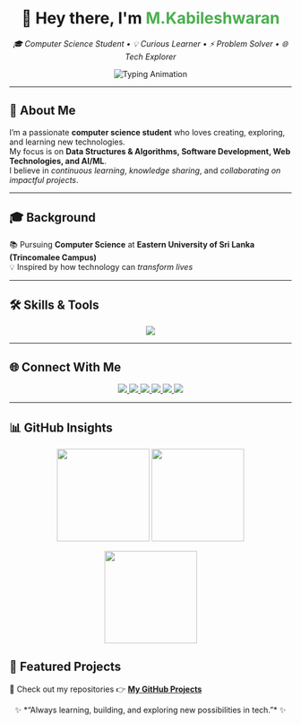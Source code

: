 <h1 align="center">👋 Hey there, I'm <span style="color:#4CAF50">M.Kabileshwaran</span></h1>

<p align="center">
  <em>🎓 Computer Science Student • 💡 Curious Learner • ⚡ Problem Solver • 🌐 Tech Explorer</em>
</p>
<p align="center">
  <img src="https://readme-typing-svg.demolab.com?font=Fira+Code&weight=500&size=22&pause=1000&color=00F7FF&center=true&vCenter=true&width=600&lines=Code.+Build.+Learn.+Repeat.;Problem+Solver+%7C+Tech+Learner+%7C+Open+to+Collab" alt="Typing Animation" />
</p>

---
## 🚀 About Me  

I’m a passionate **computer science student** who loves creating, exploring, and learning new technologies.  
My focus is on **Data Structures & Algorithms, Software Development, Web Technologies, and AI/ML**.  
I believe in *continuous learning*, *knowledge sharing*, and *collaborating on impactful projects*.  

---

## 🎓 Background  

📚 Pursuing **Computer Science** at **Eastern University of Sri Lanka (Trincomalee Campus)**  
💡 Inspired by how technology can *transform lives*  

---

## 🛠️ Skills & Tools  

<p align="center">
  <img src="https://skillicons.dev/icons?i=python,java,cpp,js,html,css,git,github,linux,mysql,mongodb,nodejs,pandas" />
</p>

---

## 🌐 Connect With Me  

<p align="center">
  <a href="https://www.linkedin.com/in/m-kabileshwaran-4018a5378" target="_blank">
    <img src="https://img.shields.io/badge/LinkedIn-0077B5?style=for-the-badge&logo=linkedin&logoColor=white"/>
  </a>
  <a href="https://leetcode.com/u/Kabileshwaran1896/" target="_blank">
    <img src="https://img.shields.io/badge/LeetCode-FFA116?style=for-the-badge&logo=leetcode&logoColor=white"/>
  </a>
  <a href="https://dev.to/kabileshwarankabil" target="_blank">
    <img src="https://img.shields.io/badge/DEV.to-0A0A0A?style=for-the-badge&logo=dev.to&logoColor=white"/>
  </a>
  <a href="https://www.geeksforgeeks.org/user/kabileshw8wzh/" target="_blank">
    <img src="https://img.shields.io/badge/GeeksforGeeks-2F8D46?style=for-the-badge&logo=geeksforgeeks&logoColor=white"/>
  </a>
  <a href="https://www.reddit.com/user/Kabileshwaran/" target="_blank">
    <img src="https://img.shields.io/badge/Reddit-FF4500?style=for-the-badge&logo=reddit&logoColor=white"/>
  </a>
  <a href="kabileshwaran1896@gmail.com" target="_blank">
    <img src="https://img.shields.io/badge/Gmail-EA4335?style=for-the-badge&logo=gmail&logoColor=white"/>
  </a>
</p>

---

## 📊 GitHub Insights  

<p align="center">
  <img src="https://github-readme-stats.vercel.app/api?username=kabileshwarankabil&show_icons=true&theme=tokyonight&hide_border=true" height="165"/>
  <img src="https://github-readme-stats.vercel.app/api/top-langs/?username=kabileshwarankabil&layout=compact&theme=tokyonight&hide_border=true" height="165"/>
</p>

<p align="center">
  <img src="https://github-readme-streak-stats.herokuapp.com/?user=kabileshwarankabil&theme=tokyonight&hide_border=true" height="165"/>
</p>

## 🚀 Featured Projects  

🔗 Check out my repositories 👉 [**My GitHub Projects**](https://github.com/Kabileshwarankabil?tab=repositories)  

<p align="center">
  ✨ *“Always learning, building, and exploring new possibilities in tech.”* ✨
</p>
